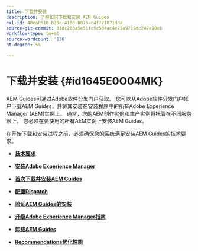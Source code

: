 ```yaml
---
title: 下载并安装
description: 了解如何下载和安装 AEM Guides
exl-id: 40ea0510-b25e-4180-b076-c4f771071dda
source-git-commit: 31dc283a5e51fc9c504ac4e75a9719dc247e90eb
workflow-type: tm+mt
source-wordcount: '136'
ht-degree: 5%

---
```


# 下载并安装 {#id1645E0O04MK}

AEM Guides可通过Adobe软件分发门户获取。 您可以从Adobe软件分发门户帐户下载AEM Guides，并将其安装在安装程序中的所有Adobe Experience Manager \(AEM\)实例上。 通常，您的AEM创作实例和生产实例将托管在不同服务器上。 您必须在要使用的所有AEM实例上安装AEM Guides。

在开始下载和安装过程之前，必须确保您的系统满足安装AEM Guides的技术要求。

- **[技术要求](download-install-technical-requirements.md)**

- **[安装Adobe Experience Manager](download-install-aem.md)**

- **[首次下载并安装AEM Guides](download-install-aemg-first-time.md)**

- **[配置Dispatch](download-install-configure-dispatcher.md)**

- **[验证AEM Guides的安装](download-install-verify-aemg-installation.md)**

- **[升级Adobe Experience Manager指南](upgrade-xml-documentation.md)**

- **[卸载AEM Guides](download-install-unistall-aemg.md)**

- **[Recommendations优化性能](download-install-recommend-perf-optimiz.md)**
